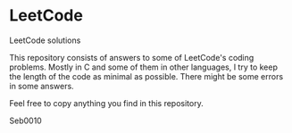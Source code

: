 # LeetCode
LeetCode solutions



This repository consists of answers to some of LeetCode's coding problems. Mostly in C and some of them in other languages, I try to keep the length of the code as
minimal as possible. There might be some errors in some answers.

Feel free to copy anything you find in this repository.

Seb0010
